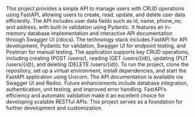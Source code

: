 This project provides a simple API to manage users with CRUD operations using FastAPI, allowing users to create, read, update, and delete user data efficiently. The API includes user data fields such as id, name, phone_no, and address, with built-in validation using Pydantic. It features an in-memory database implementation and interactive API documentation through Swagger UI (/docs). The technology stack includes FastAPI for API development, Pydantic for validation, Swagger UI for endpoint testing, and Postman for manual testing. The application supports key CRUD operations, including creating (POST /users/), reading (GET /users/{id}), updating (PUT /users/{id}), and deleting (DELETE /users/{id}). To run the project, clone the repository, set up a virtual environment, install dependencies, and start the FastAPI application using Uvicorn. The API documentation is available via Swagger UI and Redoc. Future enhancements include database integration, authentication, unit testing, and improved error handling. FastAPI’s efficiency and automatic validation make it an excellent choice for developing scalable RESTful APIs. This project serves as a foundation for further development and customization.
